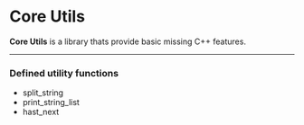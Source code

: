 # Core Utils
**Core Utils** is a library thats provide basic missing C++ features.

---

### Defined utility functions
* split_string
* print_string_list
* hast_next
